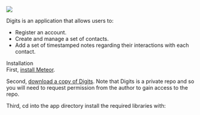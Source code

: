 <img src="doc/landing">
  
Digits is an application that allows users to:  
  
* Register an account.  
* Create and manage a set of contacts.  
* Add a set of timestamped notes regarding their interactions with each contact.  

Installation  
First, [install Meteor](https://www.meteor.com/install).  

Second, [download a copy of Digits](https://github.com/shawn-anthony/digits). Note that Digits is a private repo and so you will need to request permission from the author to gain access to the repo.  

Third, cd into the app directory install the required libraries with:  